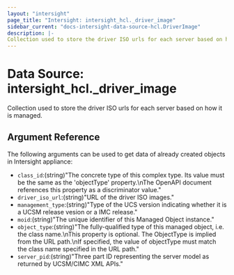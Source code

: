```yaml
---
layout: "intersight"
page_title: "Intersight: intersight_hcl._driver_image"
sidebar_current: "docs-intersight-data-source-hcl.DriverImage"
description: |-
Collection used to store the driver ISO urls for each server based on how it is managed.
---
```


# Data Source: intersight_hcl._driver_image
Collection used to store the driver ISO urls for each server based on how it is managed.
## Argument Reference
The following arguments can be used to get data of already created objects in Intersight appliance:
* `class_id`:(string)"The concrete type of this complex type. Its value must be the same as the 'objectType' property.\nThe OpenAPI document references this property as a discriminator value."
* `driver_iso_url`:(string)"URL of the driver ISO images."
* `management_type`:(string)"Type of the UCS version indicating whether it is a UCSM release vesion or a IMC release."
* `moid`:(string)"The unique identifier of this Managed Object instance."
* `object_type`:(string)"The fully-qualified type of this managed object, i.e. the class name.\nThis property is optional. The ObjectType is implied from the URL path.\nIf specified, the value of objectType must match the class name specified in the URL path."
* `server_pid`:(string)"Three part ID representing the server model as returned by UCSM/CIMC XML APIs."
